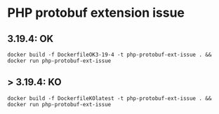 # PHP protobuf extension issue

## 3.19.4: OK

```
docker build -f DockerfileOK3-19-4 -t php-protobuf-ext-issue . && docker run php-protobuf-ext-issue
```

## \> 3.19.4: KO

```
docker build -f DockerfileKOlatest -t php-protobuf-ext-issue . && docker run php-protobuf-ext-issue
```